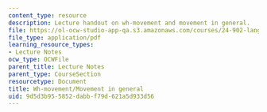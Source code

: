 ```yaml
---
content_type: resource
description: Lecture handout on wh-movement and movement in general.
file: https://ol-ocw-studio-app-qa.s3.amazonaws.com/courses/24-902-language-and-its-structure-ii-syntax-fall-2003/9d5d3b955852dabbf79d621a5d933d56_1124_handout_2.pdf
file_type: application/pdf
learning_resource_types:
- Lecture Notes
ocw_type: OCWFile
parent_title: Lecture Notes
parent_type: CourseSection
resourcetype: Document
title: Wh-movement/Movement in general
uid: 9d5d3b95-5852-dabb-f79d-621a5d933d56
---
```


